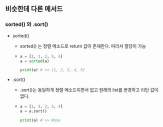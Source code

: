 ## 비슷한데 다른 메서드



###  sorted()  와  .sort()

- sorted()

  - sorted() 는 정렬 메소드로 return 값이 존재한다. 따라서 할당이 가능

  - ```python
    a = [1, 3, 2, 5, 4]
    a = sorted(a)
    
    print(a) # >> [1, 2, 3, 4, 5]
    ```



- .sort()

  - .sort()는 동일하게 정렬 메소드이면서 없고 원래의 list를 변경하고 리턴 값이 없다.

  - ```python
    a = [1, 3, 2, 5, 4]
    a = a.sort()
    
    print(a) # >> None
    ```





